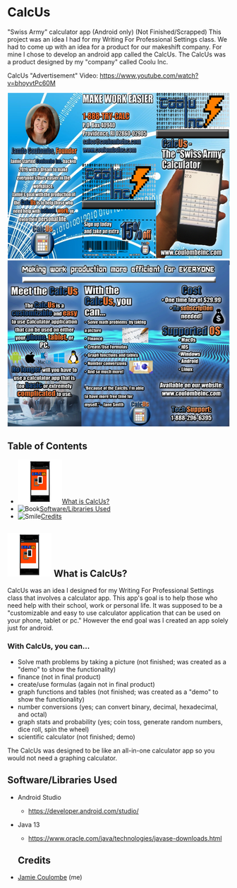 # CalcUs
"Swiss Army" calculator app (Android only) (Not Finished/Scrapped)
This project was an idea I had for my Writing For Professional Settings class. 
We had to come up with an idea for a product for our makeshift company. For mine I chose to develop an android app called the CalcUs. The CalcUs was a product designed by my "company" called Coolu Inc. 

CalcUs "Advertisement" Video: https://www.youtube.com/watch?v=bhoyvtPc60M

![Brochure](/ReadmePics/brochure1.PNG)
![Brochure](/ReadmePics/brochure2.PNG)

## Table of Contents

- ![CalcUs Icon](/ReadmePics/titleicon.png)[What is CalcUs?](#what-is-CalcUs?)
- ![Book](/application/Images/book.png)[Software/Libraries Used](#use)
- ![Smile](/application/Images/smile.png)[Credits](#credits)

## ![CalcUs Icon](/ReadmePics/titleicon.png) What is CalcUs? <a name="what-is-CalcUs?"> </a>

CalcUs was an idea I designed for my Writing For Professional Settings class that involves a calculator app. This app's goal is to help those who need help with their school, work or personal life. It was supposed to be a "customizable and easy to use calculator application that can be used on your phone, tablet or pc." However the end goal was I created an app solely just for android. 

### With CalcUs, you can...

- Solve math problems by taking a picture (not finished; was created as a "demo" to show the functionality)
- finance (not in final product)
- create/use formulas (again not in final product)
- graph functions and tables (not finished; was created as a "demo" to show the functionality)
- number conversions (yes; can convert binary, decimal, hexadecimal, and octal)
- graph stats and probability (yes; coin toss, generate random numbers, dice roll, spin the wheel)
- scientific calculator (not finished; demo) 

The CalcUs was designed to be like an all-in-one calculator app so you would not need a graphing calculator. 

## Software/Libraries Used <a name="use?"> </a>

- Android Studio
  - https://developer.android.com/studio/
- Java 13
  - https://www.oracle.com/java/technologies/javase-downloads.html
  
  ## Credits
 - [Jamie Coulombe](https://github.com/jcoolu) (me)
